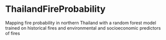 # ThailandFireProbability
Mapping fire probability in northern Thailand with a random forest model trained on historical fires and environmental and socioeconomic predictors of fires
